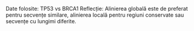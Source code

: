 Date folosite: TP53 vs BRCA1
Reflecție:
Alinierea globală este de preferat pentru secvențe similare, alinierea locală pentru regiuni conservate sau secvențe cu lungimi diferite.
